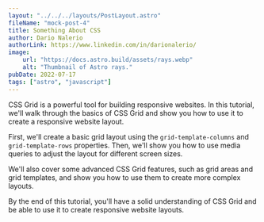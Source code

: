```yaml
---
layout: "../../../layouts/PostLayout.astro"
fileName: "mock-post-4"
title: Something About CSS
author: Dario Nalerio
authorLink: https://www.linkedin.com/in/darionalerio/
image:
    url: "https://docs.astro.build/assets/rays.webp"
    alt: "Thumbnail of Astro rays."
pubDate: 2022-07-17
tags: ["astro", "javascript"]
---
```

CSS Grid is a powerful tool for building responsive websites. In this tutorial, we'll walk through the basics of CSS Grid and show you how to use it to create a responsive website layout.

First, we'll create a basic grid layout using the `grid-template-columns` and `grid-template-rows` properties. Then, we'll show you how to use media queries to adjust the layout for different screen sizes.

We'll also cover some advanced CSS Grid features, such as grid areas and grid templates, and show you how to use them to create more complex layouts.

By the end of this tutorial, you'll have a solid understanding of CSS Grid and be able to use it to create responsive website layouts.
